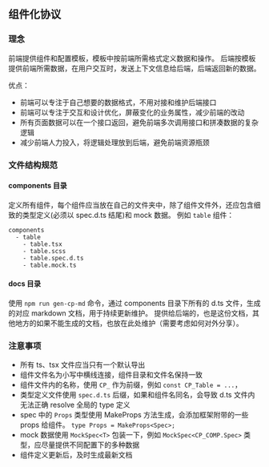 ## 组件化协议

### 理念

前端提供组件和配置模板，模板中按前端所需格式定义数据和操作。
后端按模板提供前端所需数据，在用户交互时，发送上下文信息给后端，后端返回新的数据。

优点：

- 前端可以专注于自己想要的数据格式，不用对接和维护后端接口
- 前端可以专注于交互和设计优化，屏蔽变化的业务属性，减少前端的改动
- 所有页面数据可以在一个接口返回，避免前端多次调用接口和拼凑数据的复杂逻辑
- 减少前端人力投入，将逻辑处理放到后端，避免前端资源瓶颈

### 文件结构规范

#### components 目录

定义所有组件，每个组件应当放在自己的文件夹中，除了组件文件外，还应包含细致的类型定义(必须以 spec.d.ts 结尾)和 mock 数据。
例如 `table` 组件：

```
components
  - table
    - table.tsx
    - table.scss
    - table.spec.d.ts
    - table.mock.ts
```

#### docs 目录

使用 `npm run gen-cp-md` 命令，通过 components 目录下所有的 d.ts 文件，生成的对应 markdown 文档，用于持续更新维护。
提供给后端的，也是这份文档，其他地方的如果不能生成的文档，也放在此处维护（需要考虑如何对外分享）。

### 注意事项

- 所有 ts、tsx 文件应当只有一个默认导出
- 组件文件名为小写中横线连接，组件目录和文件名保持一致
- 组件文件内的名称，使用 `CP_` 作为前缀，例如 `const CP_Table = ...`，
- 类型定义文件使用 `spec.d.ts` 后缀，如果和组件名同名，会导致 d.ts 文件内无法正确 resolve 全局的 type 定义
- spec 中的 `Props` 类型使用 MakeProps 方法生成，会添加框架附带的一些 props 给组件。 `type Props = MakeProps<Spec>;`
- mock 数据使用 `MockSpec<T>` 包装一下，例如 `MockSpec<CP_COMP.Spec>` 类型，应尽量提供不同配置下的多种数据
- 组件定义更新后，及时生成最新文档
